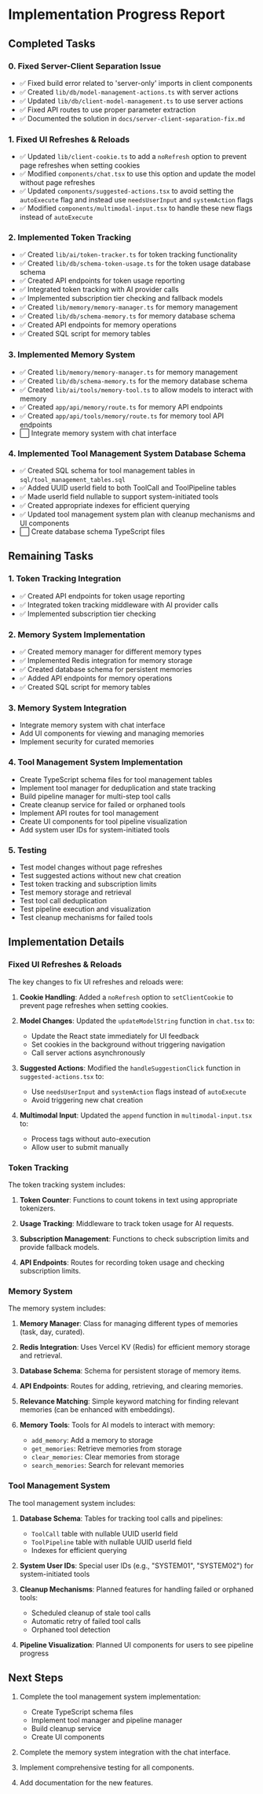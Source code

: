 # Implementation Progress Report

## Completed Tasks

### 0. Fixed Server-Client Separation Issue

- ✅ Fixed build error related to 'server-only' imports in client components
- ✅ Created `lib/db/model-management-actions.ts` with server actions
- ✅ Updated `lib/db/client-model-management.ts` to use server actions
- ✅ Fixed API routes to use proper parameter extraction
- ✅ Documented the solution in `docs/server-client-separation-fix.md`

### 1. Fixed UI Refreshes & Reloads

- ✅ Updated `lib/client-cookie.ts` to add a `noRefresh` option to prevent page refreshes when setting cookies
- ✅ Modified `components/chat.tsx` to use this option and update the model without page refreshes
- ✅ Updated `components/suggested-actions.tsx` to avoid setting the `autoExecute` flag and instead use `needsUserInput` and `systemAction` flags
- ✅ Modified `components/multimodal-input.tsx` to handle these new flags instead of `autoExecute`

### 2. Implemented Token Tracking

- ✅ Created `lib/ai/token-tracker.ts` for token tracking functionality
- ✅ Created `lib/db/schema-token-usage.ts` for the token usage database schema
- ✅ Created API endpoints for token usage reporting
- ✅ Integrated token tracking with AI provider calls
- ✅ Implemented subscription tier checking and fallback models
- ✅ Created `lib/memory/memory-manager.ts` for memory management
- ✅ Created `lib/db/schema-memory.ts` for memory database schema
- ✅ Created API endpoints for memory operations
- ✅ Created SQL script for memory tables

### 3. Implemented Memory System

- ✅ Created `lib/memory/memory-manager.ts` for memory management
- ✅ Created `lib/db/schema-memory.ts` for the memory database schema
- ✅ Created `lib/ai/tools/memory-tool.ts` to allow models to interact with memory
- ✅ Created `app/api/memory/route.ts` for memory API endpoints
- ✅ Created `app/api/tools/memory/route.ts` for memory tool API endpoints
- ⬜ Integrate memory system with chat interface

### 4. Implemented Tool Management System Database Schema

- ✅ Created SQL schema for tool management tables in `sql/tool_management_tables.sql`
- ✅ Added UUID userId field to both ToolCall and ToolPipeline tables
- ✅ Made userId field nullable to support system-initiated tools
- ✅ Created appropriate indexes for efficient querying
- ✅ Updated tool management system plan with cleanup mechanisms and UI components
- ⬜ Create database schema TypeScript files

## Remaining Tasks

### 1. Token Tracking Integration

- ✅ Created API endpoints for token usage reporting
- ✅ Integrated token tracking middleware with AI provider calls
- ✅ Implemented subscription tier checking

### 2. Memory System Implementation

- ✅ Created memory manager for different memory types
- ✅ Implemented Redis integration for memory storage
- ✅ Created database schema for persistent memories
- ✅ Added API endpoints for memory operations
- ✅ Created SQL script for memory tables

### 3. Memory System Integration

- Integrate memory system with chat interface
- Add UI components for viewing and managing memories
- Implement security for curated memories

### 4. Tool Management System Implementation

- Create TypeScript schema files for tool management tables
- Implement tool manager for deduplication and state tracking
- Build pipeline manager for multi-step tool calls
- Create cleanup service for failed or orphaned tools
- Implement API routes for tool management
- Create UI components for tool pipeline visualization
- Add system user IDs for system-initiated tools

### 5. Testing

- Test model changes without page refreshes
- Test suggested actions without new chat creation
- Test token tracking and subscription limits
- Test memory storage and retrieval
- Test tool call deduplication
- Test pipeline execution and visualization
- Test cleanup mechanisms for failed tools

## Implementation Details

### Fixed UI Refreshes & Reloads

The key changes to fix UI refreshes and reloads were:

1. **Cookie Handling**: Added a `noRefresh` option to `setClientCookie` to prevent page refreshes when setting cookies.

2. **Model Changes**: Updated the `updateModelString` function in `chat.tsx` to:
   - Update the React state immediately for UI feedback
   - Set cookies in the background without triggering navigation
   - Call server actions asynchronously

3. **Suggested Actions**: Modified the `handleSuggestionClick` function in `suggested-actions.tsx` to:
   - Use `needsUserInput` and `systemAction` flags instead of `autoExecute`
   - Avoid triggering new chat creation

4. **Multimodal Input**: Updated the `append` function in `multimodal-input.tsx` to:
   - Process tags without auto-execution
   - Allow user to submit manually

### Token Tracking

The token tracking system includes:

1. **Token Counter**: Functions to count tokens in text using appropriate tokenizers.

2. **Usage Tracking**: Middleware to track token usage for AI requests.

3. **Subscription Management**: Functions to check subscription limits and provide fallback models.

4. **API Endpoints**: Routes for recording token usage and checking subscription limits.

### Memory System

The memory system includes:

1. **Memory Manager**: Class for managing different types of memories (task, day, curated).

2. **Redis Integration**: Uses Vercel KV (Redis) for efficient memory storage and retrieval.

3. **Database Schema**: Schema for persistent storage of memory items.

4. **API Endpoints**: Routes for adding, retrieving, and clearing memories.

5. **Relevance Matching**: Simple keyword matching for finding relevant memories (can be enhanced with embeddings).

6. **Memory Tools**: Tools for AI models to interact with memory:
   - `add_memory`: Add a memory to storage
   - `get_memories`: Retrieve memories from storage
   - `clear_memories`: Clear memories from storage
   - `search_memories`: Search for relevant memories

### Tool Management System

The tool management system includes:

1. **Database Schema**: Tables for tracking tool calls and pipelines:
   - `ToolCall` table with nullable UUID userId field
   - `ToolPipeline` table with nullable UUID userId field
   - Indexes for efficient querying

2. **System User IDs**: Special user IDs (e.g., "SYSTEM01", "SYSTEM02") for system-initiated tools

3. **Cleanup Mechanisms**: Planned features for handling failed or orphaned tools:
   - Scheduled cleanup of stale tool calls
   - Automatic retry of failed tool calls
   - Orphaned tool detection

4. **Pipeline Visualization**: Planned UI components for users to see pipeline progress

## Next Steps

1. Complete the tool management system implementation:
   - Create TypeScript schema files
   - Implement tool manager and pipeline manager
   - Build cleanup service
   - Create UI components

2. Complete the memory system integration with the chat interface.

3. Implement comprehensive testing for all components.

4. Add documentation for the new features.